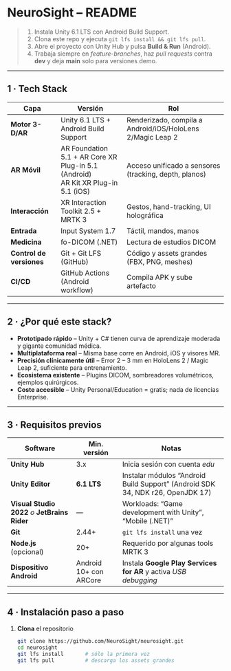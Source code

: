 # NeuroSight – README

> 1. Instala Unity 6.1 LTS con Android Build Support.
> 2. Clona este repo y ejecuta `git lfs install && git lfs pull`.
> 3. Abre el proyecto con Unity Hub y pulsa **Build & Run** (Android).
> 4. Trabaja siempre en _feature-branches_, haz _pull requests_ contra **dev** y deja **main** solo para versiones demo.

---

## 1 · Tech Stack

| Capa                     | Versión                                                                             | Rol                                                        |
| ------------------------ | ----------------------------------------------------------------------------------- | ---------------------------------------------------------- |
| **Motor 3-D/AR**         | Unity 6.1 LTS + Android Build Support                                               | Renderizado, compila a Android/iOS/HoloLens 2/Magic Leap 2 |
| **AR Móvil**             | AR Foundation 5.1 + AR Core XR Plug-in 5.1 (Android)<br>AR Kit XR Plug-in 5.1 (iOS) | Acceso unificado a sensores (tracking, depth, planos)      |
| **Interacción**          | XR Interaction Toolkit 2.5 + MRTK 3                                                 | Gestos, hand-tracking, UI holográfica                      |
| **Entrada**              | Input System 1.7                                                                    | Táctil, mandos, manos                                      |
| **Medicina**             | fo-DICOM (.NET)                                                                     | Lectura de estudios DICOM                                  |
| **Control de versiones** | Git + Git LFS (GitHub)                                                              | Código y assets grandes (FBX, PNG, meshes)                 |
| **CI/CD**                | GitHub Actions (Android workflow)                                                   | Compila APK y sube artefacto                               |

---

## 2 · ¿Por qué este stack?

- **Prototipado rápido** – Unity + C# tienen curva de aprendizaje moderada y gigante comunidad médica.
- **Multiplataforma real** – Misma base corre en Android, iOS y visores MR.
- **Precisión clínicamente útil** – Error 2 – 3 mm en HoloLens 2 / Magic Leap 2, suficiente para entrenamiento.
- **Ecosistema existente** – Plugins DICOM, sombreadores volumétricos, ejemplos quirúrgicos.
- **Coste accesible** – Unity Personal/Education = gratis; nada de licencias Enterprise.

---

## 3 · Requisitos previos

| Software                                       | Min. versión           | Notas                                                                          |
| ---------------------------------------------- | ---------------------- | ------------------------------------------------------------------------------ |
| **Unity Hub**                                  | 3.x                    | Inicia sesión con cuenta _edu_                                                 |
| **Unity Editor**                               | **6.1 LTS**            | Instalar módulos “Android Build Support” (Android SDK 34, NDK r26, OpenJDK 17) |
| **Visual Studio 2022** _o_ **JetBrains Rider** | —                      | Workloads: “Game development with Unity”, “Mobile (.NET)”                      |
| **Git**                                        | 2.44+                  | `git lfs install` una vez                                                      |
| **Node.js** (opcional)                         | 20+                    | Requerido por algunas tools MRTK 3                                             |
| **Dispositivo Android**                        | Android 10+ con ARCore | Instala **Google Play Services for AR** y activa _USB debugging_               |

---

## 4 · Instalación paso a paso

1. **Clona** el repositorio
   ```bash
   git clone https://github.com/NeuroSight/neurosight.git
   cd neurosight
   git lfs install       # sólo la primera vez
   git lfs pull          # descarga los assets grandes
   ```
